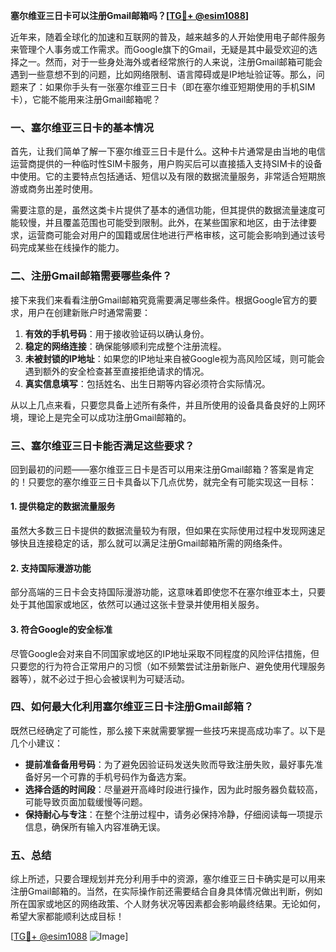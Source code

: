 **塞尔维亚三日卡可以注册Gmail邮箱吗？[[TG💪+ @esim1088](https://t.me/s/esim1088)]**

近年来，随着全球化的加速和互联网的普及，越来越多的人开始使用电子邮件服务来管理个人事务或工作需求。而Google旗下的Gmail，无疑是其中最受欢迎的选择之一。然而，对于一些身处海外或者经常旅行的人来说，注册Gmail邮箱可能会遇到一些意想不到的问题，比如网络限制、语言障碍或是IP地址验证等。那么，问题来了：如果你手头有一张塞尔维亚三日卡（即在塞尔维亚短期使用的手机SIM卡），它能不能用来注册Gmail邮箱呢？

### 一、塞尔维亚三日卡的基本情况

首先，让我们简单了解一下塞尔维亚三日卡是什么。这种卡片通常是由当地的电信运营商提供的一种临时性SIM卡服务，用户购买后可以直接插入支持SIM卡的设备中使用。它的主要特点包括通话、短信以及有限的数据流量服务，非常适合短期旅游或商务出差时使用。

需要注意的是，虽然这类卡片提供了基本的通信功能，但其提供的数据流量速度可能较慢，并且覆盖范围也可能受到限制。此外，在某些国家和地区，由于法律要求，运营商可能会对用户的国籍或居住地进行严格审核，这可能会影响到通过该号码完成某些在线操作的能力。

### 二、注册Gmail邮箱需要哪些条件？

接下来我们来看看注册Gmail邮箱究竟需要满足哪些条件。根据Google官方的要求，用户在创建新账户时通常需要：

1. **有效的手机号码**：用于接收验证码以确认身份。
2. **稳定的网络连接**：确保能够顺利完成整个注册流程。
3. **未被封锁的IP地址**：如果您的IP地址来自被Google视为高风险区域，则可能会遇到额外的安全检查甚至直接拒绝请求的情况。
4. **真实信息填写**：包括姓名、出生日期等内容必须符合实际情况。

从以上几点来看，只要您具备上述所有条件，并且所使用的设备具备良好的上网环境，理论上是完全可以成功注册Gmail邮箱的。

### 三、塞尔维亚三日卡能否满足这些要求？

回到最初的问题——塞尔维亚三日卡是否可以用来注册Gmail邮箱？答案是肯定的！只要您的塞尔维亚三日卡具备以下几点优势，就完全有可能实现这一目标：

#### 1. 提供稳定的数据流量服务
虽然大多数三日卡提供的数据流量较为有限，但如果在实际使用过程中发现网速足够快且连接稳定的话，那么就可以满足注册Gmail邮箱所需的网络条件。

#### 2. 支持国际漫游功能
部分高端的三日卡会支持国际漫游功能，这意味着即使您不在塞尔维亚本土，只要处于其他国家或地区，依然可以通过这张卡登录并使用相关服务。

#### 3. 符合Google的安全标准
尽管Google会对来自不同国家或地区的IP地址采取不同程度的风险评估措施，但只要您的行为符合正常用户的习惯（如不频繁尝试注册新账户、避免使用代理服务器等），就不必过于担心会被误判为可疑活动。

### 四、如何最大化利用塞尔维亚三日卡注册Gmail邮箱？

既然已经确定了可能性，那么接下来就需要掌握一些技巧来提高成功率了。以下是几个小建议：

- **提前准备备用号码**：为了避免因验证码发送失败而导致注册失败，最好事先准备好另一个可靠的手机号码作为备选方案。
- **选择合适的时间段**：尽量避开高峰时段进行操作，因为此时服务器负载较高，可能导致页面加载缓慢等问题。
- **保持耐心与专注**：在整个注册过程中，请务必保持冷静，仔细阅读每一项提示信息，确保所有输入内容准确无误。

### 五、总结

综上所述，只要合理规划并充分利用手中的资源，塞尔维亚三日卡确实是可以用来注册Gmail邮箱的。当然，在实际操作前还需要结合自身具体情况做出判断，例如所在国家或地区的网络政策、个人财务状况等因素都会影响最终结果。无论如何，希望大家都能顺利达成目标！

[[TG💪+ @esim1088](https://t.me/s/esim1088) ![Image](https://i.postimg.cc/4NQfJmqS/Snipaste-2025-05-13-00-14-12.png)]